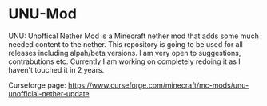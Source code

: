 # UNU-Mod
UNU: Unoffical Nether Mod is a Minecraft nether mod that adds some much needed content to the nether. This repository is going to be used for all releases including alpah/beta versions. I am very open to suggestions, contrabutions etc. Currently I am working on completely redoing it as I haven't touched it in 2 years.

Curseforge page: https://www.curseforge.com/minecraft/mc-mods/unu-unofficial-nether-update
